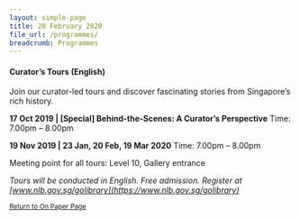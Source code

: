 ```yaml
---
layout: simple-page
title: 20 February 2020
file_url: /programmes/
breadcrumb: Programmes
---
```

#### Curator’s Tours (English)
Join our curator-led tours and discover fascinating stories from Singapore’s rich history.

<strong>17 Oct 2019 | [Special] Behind-the-Scenes: A Curator’s Perspective</strong>
Time: 7.00pm – 8.00pm

<strong>19 Nov 2019 | 23 Jan, 20 Feb, 19 Mar 2020</strong>
Time: 7.00pm – 8.00pm

Meeting point for all tours: Level 10, Gallery entrance

_Tours will be conducted in English._
_Free admission. Register at [www.nlb.gov.sg/golibrary](https://www.nlb.gov.sg/golibrary)_

<small>[Return to On Paper Page](/exhibitions/current-exhibitions/onpaper#tab1)</small>
